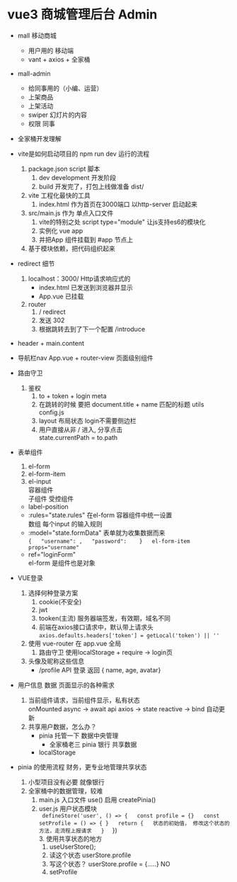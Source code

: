 # vue3 商城管理后台  Admin

- mall 移动商城
    - 用户用的 移动端
    - vant + axios + 全家桶

- mall-admin
    - 给同事用的（小编、运营）
    - 上架商品
    - 上架活动
    - swiper    幻灯片的内容
    - 权限  同事

- 全家桶开发理解 

- vite是如何启动项目的  npm run dev 运行的流程
     1. package.json  script 脚本
        1. dev  development 开发阶段
        2. build    开发完了，打包上线做准备 dist/
     2. vite  工程化最快的工具
        1. index.html 作为首页在3000端口 以http-server 启动起来
     3. src/main.js  作为 单点入口文件
        1. vite的特别之处 script type="module" 让js支持es6的模块化
        2. 实例化 vue  app
        3. 并把App 组件挂载到 #app 节点上
     4. 基于模块依赖，把代码组织起来

- redirect 细节
     1. localhost：3000/    Http请求响应式的
         - index.html 已发送到浏览器并显示
         - App.vue 已挂载 
     2. router
        1. / redirect
        2. 发送 302   
        3. 根据跳转去到了下一个配置 /introduce
 
- header  + main.content 
- 导航栏nav App.vue   + router-view 页面级别组件

- 路由守卫
    1. 鉴权 
       1. to + token + login meta
       2. 在跳转的时候 要把 document.title + name 匹配的标题 utils  config.js
       3. layout  布局状态 login不需要侧边栏
       4. 用户直接从非 / 进入, 分享点击  
            state.currentPath = to.path

- 表单组件  
    1. el-form
    2. el-form-item
    3. el-input  
       容器组件  
       子组件 受控组件
   - label-position
   - :rules="state.rules" 在el-form 容器组件中统一设置  
       数组  每个input 的输入规则
   - :model="state.formData" 表单就为收集数据而来    
       `{  
         "username": ,  
         "password":   
       }  
       el-form-item props="username"
       `
   - ref="loginForm"  
       el-form 是组件也是对象 

- VUE登录
     1. 选择何种登录方案
         1. cookie(不安全)
         2. jwt
         3. tooken(主流)  服务器端签发，有效期，域名不同
         4. 前端在axios接口请求中，默认带上请求头  
             `axios.defaults.headers['token'] = getLocal('token') || ''`
     2. 使用 vue-router  在 app.vue 全局 
         1. 路由守卫  使用localStorage  + require  ->  login页
     3. 头像及昵称这些信息
         - /profile  API  登录   返回 { name, age, avatar}

- 用户信息 数据  页面显示的各种需求
     1. 当前组件请求，当前组件显示，私有状态  
         onMounted   async ->  await api  axios ->  state reactive -> bind 自动更新
     2. 共享用户数据，怎么办？  
         - pinia  托管一下  数据中央管理
             - 全家桶老三   pinia   银行 共享数据   
         - localStorage

- pinia 的使用流程   财务，更专业地管理共享状态
     1. 小型项目没有必要  就像银行
     2. 全家桶中的数据管理，较难
           1. main.js  入口文件  use() 启用 createPinia()
           2. user.js  用户状态模块  
                `  defineStore('user', () => {  
                    const profile = {}  
                    const setProfile = () => {
                    }  
                    return {  
                        状态的初始值，
                        修改这个状态的方法，走流程上报请求  
                    }  
                `  })  
            3. 使用共享状态的地方  
               1. useUserStore();
               2. 读这个状态  userStore.profile
               3. 写这个状态？ userStore.profile = {.....} NO  
               4. setProfile          